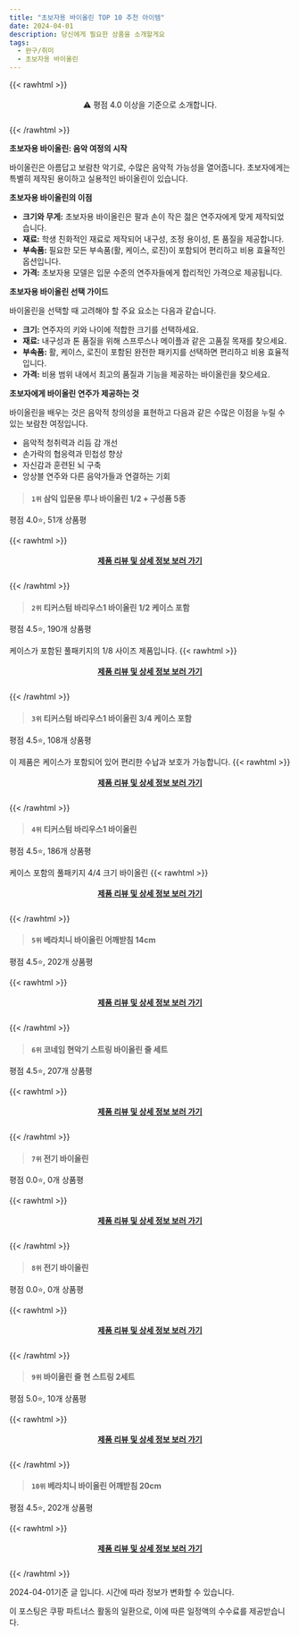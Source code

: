 ```yaml
---
title: "초보자용 바이올린 TOP 10 추천 아이템"
date: 2024-04-01
description: 당신에게 필요한 상품을 소개할게요
tags:
  - 완구/취미
  - 초보자용 바이올린
---
```

{{< rawhtml >}}<div class="toc" style="text-align: center; height: 50px; line-height: 2;">  <p>⚠️ 평점 4.0 이상을 기준으로 소개합니다.<br></p></div> {{< /rawhtml >}}

**초보자용 바이올린: 음악 여정의 시작**

바이올린은 아름답고 보람찬 악기로, 수많은 음악적 가능성을 열어줍니다. 초보자에게는 특별히 제작된 용이하고 실용적인 바이올린이 있습니다.

**초보자용 바이올린의 이점**

* **크기와 무게:** 초보자용 바이올린은 팔과 손이 작은 젊은 연주자에게 맞게 제작되었습니다.
* **재료:** 학생 친화적인 재료로 제작되어 내구성, 조정 용이성, 톤 품질을 제공합니다.
* **부속품:** 필요한 모든 부속품(활, 케이스, 로진)이 포함되어 편리하고 비용 효율적인 옵션입니다.
* **가격:** 초보자용 모델은 입문 수준의 연주자들에게 합리적인 가격으로 제공됩니다.

**초보자용 바이올린 선택 가이드**

바이올린을 선택할 때 고려해야 할 주요 요소는 다음과 같습니다.

* **크기:** 연주자의 키와 나이에 적합한 크기를 선택하세요.
* **재료:** 내구성과 톤 품질을 위해 스프루스나 메이플과 같은 고품질 목재를 찾으세요.
* **부속품:** 활, 케이스, 로진이 포함된 완전한 패키지를 선택하면 편리하고 비용 효율적입니다.
* **가격:** 비용 범위 내에서 최고의 품질과 기능을 제공하는 바이올린을 찾으세요.

**초보자에게 바이올린 연주가 제공하는 것**

바이올린을 배우는 것은 음악적 창의성을 표현하고 다음과 같은 수많은 이점을 누릴 수 있는 보람찬 여정입니다.

* 음악적 청취력과 리듬 감 개선
* 손가락의 협응력과 민첩성 향상
* 자신감과 훈련된 뇌 구축
* 앙상블 연주와 다른 음악가들과 연결하는 기회


>#### `1위` 삼익 입문용 루나 바이올린 1/2 + 구성품 5종
평점 4.0⭐, 51개 상품평


{{< rawhtml >}}<div class="toc" style="text-align: center; height: 50px; line-height: 2;"><p><b><a href="https://link.coupang.com/re/AFFSDP?lptag=AF5033054&pageKey=2123885039&itemId=3604006035&vendorItemId=71589685373&traceid=V0-153-d4c889b494a526ea&requestid=20240401200755824056914475&token=31850B%7CGM">제품 리뷰 및 상세 정보 보러 가기</a></b><br></p> </div>{{< /rawhtml >}}

>#### `2위` 티커스텀 바리우스1 바이올린 1/2 케이스 포함
평점 4.5⭐, 190개 상품평

케이스가 포함된 풀패키지의 1/8 사이즈 제품입니다.
{{< rawhtml >}}<div class="toc" style="text-align: center; height: 50px; line-height: 2;"><p><b><a href="https://link.coupang.com/re/AFFSDP?lptag=AF5033054&pageKey=28274657&itemId=108818597&vendorItemId=71144682016&traceid=V0-153-16e3b2bced930707&requestid=20240401200755824056914475&token=31850B%7CGM">제품 리뷰 및 상세 정보 보러 가기</a></b><br></p> </div>{{< /rawhtml >}}

>#### `3위` 티커스텀 바리우스1 바이올린 3/4 케이스 포함
평점 4.5⭐, 108개 상품평

이 제품은 케이스가 포함되어 있어 편리한 수납과 보호가 가능합니다.
{{< rawhtml >}}<div class="toc" style="text-align: center; height: 50px; line-height: 2;"><p><b><a href="https://link.coupang.com/re/AFFSDP?lptag=AF5033054&pageKey=1857268739&itemId=3157111552&vendorItemId=71144682169&traceid=V0-153-ef434b9f2548c8f3&requestid=20240401200755824056914475&token=31850B%7CGM">제품 리뷰 및 상세 정보 보러 가기</a></b><br></p> </div>{{< /rawhtml >}}

>#### `4위` 티커스텀 바리우스1 바이올린
평점 4.5⭐, 186개 상품평

 케이스 포함의 풀패키지 4/4 크기 바이올린
{{< rawhtml >}}<div class="toc" style="text-align: center; height: 50px; line-height: 2;"><p><b><a href="https://link.coupang.com/re/AFFSDP?lptag=AF5033054&pageKey=7544434375&itemId=195242177&vendorItemId=70753434006&traceid=V0-153-63d2174fa0aa06f0&requestid=20240401200755824056914475&token=31850B%7CGM">제품 리뷰 및 상세 정보 보러 가기</a></b><br></p> </div>{{< /rawhtml >}}

>#### `5위` 베라치니 바이올린 어깨받침 14cm
평점 4.5⭐, 202개 상품평


{{< rawhtml >}}<div class="toc" style="text-align: center; height: 50px; line-height: 2;"><p><b><a href="https://link.coupang.com/re/AFFSDP?lptag=AF5033054&pageKey=26307525&itemId=101980872&vendorItemId=70839204722&traceid=V0-153-9d6b123e8815dbed&requestid=20240401200755824056914475&token=31850B%7CGM">제품 리뷰 및 상세 정보 보러 가기</a></b><br></p> </div>{{< /rawhtml >}}

>#### `6위` 코네임 현악기 스트링 바이올린 줄 세트
평점 4.5⭐, 207개 상품평


{{< rawhtml >}}<div class="toc" style="text-align: center; height: 50px; line-height: 2;"><p><b><a href="https://link.coupang.com/re/AFFSDP?lptag=AF5033054&pageKey=6489820870&itemId=14242655574&vendorItemId=81675579060&traceid=V0-153-9830bfaea20fea08&requestid=20240401200755824056914475&token=31850B%7CGM">제품 리뷰 및 상세 정보 보러 가기</a></b><br></p> </div>{{< /rawhtml >}}

>#### `7위` 전기 바이올린
평점 0.0⭐, 0개 상품평


{{< rawhtml >}}<div class="toc" style="text-align: center; height: 50px; line-height: 2;"><p><b><a href="https://link.coupang.com/re/AFFSDP?lptag=AF5033054&pageKey=7262299507&itemId=22244930183&vendorItemId=89290748869&traceid=V0-153-068e2af0ffb14055&requestid=20240401200755824056914475&token=31850B%7CGM">제품 리뷰 및 상세 정보 보러 가기</a></b><br></p> </div>{{< /rawhtml >}}

>#### `8위` 전기 바이올린
평점 0.0⭐, 0개 상품평


{{< rawhtml >}}<div class="toc" style="text-align: center; height: 50px; line-height: 2;"><p><b><a href="https://link.coupang.com/re/AFFSDP?lptag=AF5033054&pageKey=7262299507&itemId=22244930191&vendorItemId=89290748889&traceid=V0-153-068e2af0ffb14055&requestid=20240401200755824056914475&token=31850B%7CGM">제품 리뷰 및 상세 정보 보러 가기</a></b><br></p> </div>{{< /rawhtml >}}

>#### `9위` 바이올린 줄 현 스트링 2세트
평점 5.0⭐, 10개 상품평


{{< rawhtml >}}<div class="toc" style="text-align: center; height: 50px; line-height: 2;"><p><b><a href="https://link.coupang.com/re/AFFSDP?lptag=AF5033054&pageKey=7647209028&itemId=20337551086&vendorItemId=87432015197&traceid=V0-153-2c47abde697281a1&requestid=20240401200755824056914475&token=31850B%7CGM">제품 리뷰 및 상세 정보 보러 가기</a></b><br></p> </div>{{< /rawhtml >}}

>#### `10위` 베라치니 바이올린 어깨받침 20cm
평점 4.5⭐, 202개 상품평


{{< rawhtml >}}<div class="toc" style="text-align: center; height: 50px; line-height: 2;"><p><b><a href="https://link.coupang.com/re/AFFSDP?lptag=AF5033054&pageKey=26307525&itemId=101980874&vendorItemId=70839204715&traceid=V0-153-9d6b123e8815dbed&requestid=20240401200755824056914475&token=31850B%7CGM">제품 리뷰 및 상세 정보 보러 가기</a></b><br></p> </div>{{< /rawhtml >}}


2024-04-01기준 글 입니다.
시간에 따라 정보가 변화할 수 있습니다.

이 포스팅은 쿠팡 파트너스 활동의 일환으로, 이에 따른 일정액의 수수료를 제공받습니다.